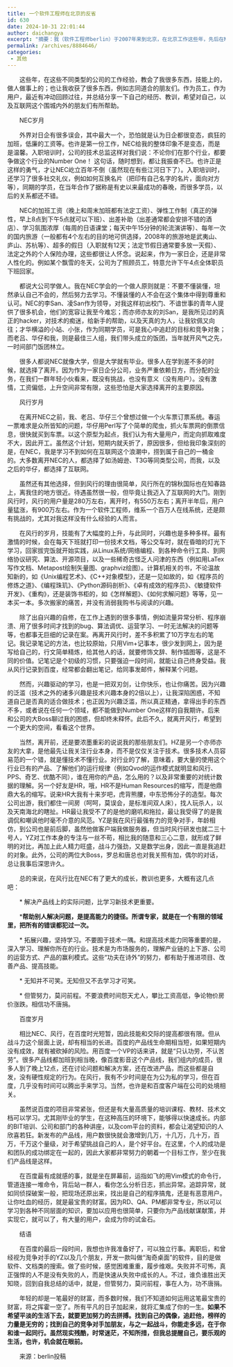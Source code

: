 ```yaml
---
title: 一个软件工程师在北京的反省
id: 630
date: 2024-10-31 22:01:44
author: daichangya
excerpt: "摘要：我（软件工程师berlin）于2007年来到北京，在北京工作这些年，先后在NEC、风行、百度几家公司担任软件工程师的职务。NEC是一家具有百年历史的传统日企，在知春路的分公司叫日电电子，我们部门主要从事机顶盒、数字电视上嵌入式软件的研发。"
permalink: /archives/8884646/
categories:
 - 其他
---
```




　　这些年，在这些不同类型的公司的工作经验，教会了我很多东西，技能上的，做人做事上的；也让我收获了很多东西，例如志同道合的朋友们。作为员工，作为用户，最近有冲动回顾过往，并总结分享一下自己的经历、教训，希望对自己，以及互联网这个围城内外的朋友们有所帮助。


　　NEC岁月


　　外界对日企有很多误会，其中最大一个，恐怕就是认为日企都很变态，疯狂的加班，低廉的工资等。也许是第一份工作，NEC给我的整体印象不是变态，而是是温馨。入职培训时，公司的技术总监这样对我们说：不论你们在那个行业，都要争做这个行业的Number One！ 这句话，随时想到，都让我振奋不已。也许正是这样的勇气，才让NEC屹立百年不倒（虽然现在有些江河日下了）。入职培训时，还学习了很多社交&#31036;仪，例如如何互换名片（把印有自己名字的名片，面向对方等），同期的学员，在当年合作了据称是有史以来最成功的春晚，而很多学员，以后的关系都还不错。


　　NEC的加班工资（晚上和周末加班都有法定工资）、弹性工作制（真正的弹性，早上8点到下午5点就可以下班）、出差补助（出差通常都会安排不错的酒店）、学习氛围浓厚（每周的日语课堂；每天中午15分钟的轮流演讲等）、每年一次的国内旅游（一般都有4个左右的目的地可供选择，2008年的旅游地是武夷山、庐山、苏杭等）、超多的假日（入职就有12天；法定节假日通常要多放一天假）、法定之外的个人保险办理，这些都很让人怀念。说起来，作为一家日企，还是非常人性化的。例如某个飘雪的冬天，公司为了照顾员工，特意允许下午4点全体职员下班回家。


　　都说大公司学做人。我在NEC学会的一个做人原则就是：不要不懂装懂，坦然承认自己不会的，然后努力去学习。不懂装懂的人不会在这个集体中得到尊重和认可。NEC的李San、凌San作为领导，对我这样初出校门、不谙世事的青年人提供了很多机会，他们的宽容让我至今难忘；而亦师亦友的刘San，是我所见过的真正的hacker，对技术的痴迷，给新手的帮助，以及天真的为人，让我钦佩又向往；才华横溢的小站、小张，作为同期学员，可是我心中追赶的目标和竞争对象；而老吕、华仔和我，则是最佳三人组，我们带头成立的饭团，当年就开风气之先，一时间部门饭团林立。


　　很多人都说NEC就像大学，但是大学就有毕业。很多人在学到差不多的时候，就选择了离开。因为作为一家日企分公司，业务严重依赖日方，而分配的业务，在我们一群年轻小伙看来，既没有挑战，也没有意义（没有用户）。没有激情，工资偏低，上升空间非常有限，这些恐怕是大家选择离开的主要原因。


　　风行岁月


　　在离开NEC之前，我、老吕、华仔三个曾想过做一个火车票订票系统。春运一票难求是众所皆知的问题，华仔用Perl写了个简单的爬虫，抓火车票网的倒票信息，很快就买到车票。以这个原型为起点，我们认为有大量用户，而定向抓取难度不大，因此开工。虽然这个计划，短期内就夭折了，原因很多，但给我印象深刻的是，在NEC，我是学习不到如何在互联网这个浪潮中，捞到属于自己的一桶金的。大多数离开NEC的人，都选择了如汤姆逊、T3G等同类型公司，而我，以及之后的华仔，都选择了互联网。


　　虽然还有其他选择，但到风行的理由很简单，风行所在的锦秋国际也在知春路上，离我住的地方很近。待遇虽然很一般，但毕竟让我迈入了互联网的大门。刚到风行时，风行的用户量是280万左右，离开时，有550万左右；离开半年后，用户量猛涨，有900万左右。作为一个软件工程师，维系一个百万人在线系统，还是颇有挑战的，尤其对我这样没有什么经验的人而言。


　　在风行的岁月，技能有了大幅度的上升，与此同时，兴趣也是多种多样。最有激情的时候，会在每天下班就打印一份技术文档，等公交车时，就在昏暗的灯光下学习，回家拔完饭就开始实践，从Linux系统/网络编程、到各种命令行工具、到网络协议研究、算法、开源项目，以及一些稀奇古怪乏人问津的东西（例如用LaTex写作文档、Metapost绘制矢量图、graphviz绘图）。计算机相关的书，不论温故知新的，如《Unix编程艺术》、《C&#43;&#43;对象模型》，还是一见如故的，如《程序员的修炼之道》、《编程珠玑》、《Python源码剖析》、《卓有成效的程序员》、《敏捷软件开发》、《重构》，还是装饰书柜的，如《怎样解题》、《如何求解问题》等等，见一本买一本。多次搬家的痛苦，并没有消弱我购书与阅读的兴趣。


　　除了出自兴趣的自修，在工作上遇到的很多事情，例如流量异常分析、程序崩溃、用了很多时间才找到的bug、算法调优、运营学习、一时无法解决的问题等等，也都事无巨细的记录在案。再离开风行时，差不多积累了10万字左右的笔记。我记录笔记的方法，也比较原始，只用Vim&#43;记事本，很少发到网上，因为是写给自己的，行文简单精炼，给其他人的话，就要修饰文辞、制作插图等，这是不同的价&#20540;。记笔记是个初级的习惯，只要强迫一段时间，就能让自己终身受益。我从风行记录到百度，经常都会翻出笔记，给同事发邮件，解释某个问题。


　　然而，兴趣驱动的学习，也是一把双刃剑，让你快乐，也让你痛苦。因为兴趣的泛滥（技术之外的诸多兴趣是技术兴趣本身的2倍以上），让我深陷困惑，不知道自己是否真的适合做技术；也正因为兴趣泛滥，所以真正精通，拿得出手的东西不多，或者说在任何一个领域，都不能做到Number One这样的自我期许。后来和公司的大Boss聊过我的困惑，但却终未释怀。此后不久，就离开风行，希望到一个更大的空间，看看这个世界。


　　当然，离开前，还是要浓墨重彩的说说我的那些朋友们。HZ是另一个亦师亦友的大拿，是他最先让我关注行业本身，而不是仅仅关注于技术。很多技术人员容易范的一个错，就是懂技术不懂行业。对行业的了解，意味着，要大量的使用这个行业已有的产品、了解他们的运行规律（例如Qvod的运作模式就明显和风行、PPS、奇艺、优酷不同），谁在用你的产品，怎么用的？以及非常重要的对统计数据的理解。另一个好友是HR，哦，HR不是Human Resources的缩写，而是他鼎鼎大名的缩写。说来HR大我有十来岁吧，虎背熊腰，中东恐怖分子的造型。每次公司出游，我们都住一间房（呵呵，莫误会，是标准间双人床），找人玩杀人，以及天南海北的瞎扯。HR最让我受不了的是他的磨叽和拖拉，最让我受得了的是我调侃和嘲讽他时毫不介意的风范。YZ是我在风行最强有力的竞争对手，年龄相仿，到公司也是前后脚，虽然他做客户端我做服务器，但当时风行研发也就二三十号人，YZ对工作本身的专注与一丝不苟，相比我的随意和三心二意，就形成了鲜明的对比，再加上此人精力旺盛，战斗力强劲，又是数学出身，因此一直是我追赶的对象。此外，公司的两位大Boss，罗总和唐总也对我关照有加，偶尔的对话，总让我事后深思许久。


　　总的来说，在风行比在NEC有了更大的成长，教训也更多，大概有这几点吧：


　　* 解决产品线上的实际问题，比学习新技术更重要。

　　***帮助别人解决问题，是提高能力的捷径。所谓专家，就是在一个有限的领域里，把所有的错误都犯过一次。**


　　* 拓展兴趣，坚持学习。不要囿于技术一隅。和提高技术能力同等重要的是，深入学习、理解你所在的行业。技术是为市场服务的，理解产业链的上下游、公司的运营方式、产品的赢利模式。这些“功夫在诗外”的努力，都有助于推进项目、改善产品、提高技能。


　　* 无知并不可笑。无知但又不去学习才可笑。


　　* 但管努力，莫问前程。不要浪费时间怨天尤人，攀比工资高低，争论物价房价涨跌。相信功不唐捐。


　　百度岁月


　　相比NEC、风行，在百度时光短暂，因此技能和交际的提高都很有限。但从战斗力这个层面上说，却有相当的长进。百度的产品线生命期相当短，如果短期内没有成效，就有被砍掉的风险。用百度一个VP的话来讲，就是“只认功劳，不认苦劳”。很多产品线都加班到相当晚，像百度影音这个产品线，我们组内的成员，很多人到了晚上12点，还在讨论问题和解决方案，还在改进产品，而这些都是自发，没有硬性规定的行为。在风行，我有不少时间是在为公为私的学习，但在百度，几乎没有时间可以腾出手来学习。当然，也许是和百度客户端在公司的处境相关。


　　虽然说百度的项目非常紧张，但还是有大量高质量的培训课程、教材、技术文档可以学习。尤其刚毕业的学生，在这种高压的环境下，能够得以快速成长。内部的BIT培训、公司和部门的各种讲座，以及com平台的资料，都会让渴望知识的人欣喜若狂。新发布的产品线，用户数很快就会激增到几万，十几万，几十万，百万，千万这个量级，对于希望挑战自己的人，是个好平台。在这里，个人的成功是和团队的成功绑定在一起的，因此大家都非常努力的朝着一个目标工作，至少在我们产品线是这样。


　　在百度最有成就感的事，就是坐在屏幕前，运指如飞的用Vim模式的命令行，管道连接一堆命令，背后站一群人，看你怎么分析日志，抓出异常。追踪异常，就如同侦探破案一般，把现场还原出来，找出是自己的程序搞&#39740;，还是有恶意用户。让你吐血的经历，就是最宝贵的财富。因为RD、QA、PM都非常专业，所以可以学习到各种不同层面的知识，要加以应用也很简单，只要你为产品线献谋献策，并实现它，就可以了，有大量的用户，会成为你的试金石。


　　结语


　　在百度的最后一段时间，我想也许我准备好了，可以独立行事。离职后，和曾经视为竞争对手的YZ以及几个朋友，开发一款叫做“淘奇桌面”的软件，目的是做软件、文档类的搜索。做了些时候，感觉困难重重，履步维艰。失败并不可怖，真正强悍的人不是没有失败的人，而是快速从失败中成长的人。不过，谁负谁胜出天知晓，回到自我总结的话中，就是，但管努力，莫问前程，事在人为，功不唐捐。

　　年轻的却是一笔最好的财富，而多数时候，我们不知道如何运用这笔最宝贵的财富，将之挥霍一空了。所有平凡的日子加起来，就将汇集成了你的一生。**如果不希望平淡的生活下去，就要更加努力的去拼搏。找到自己的偶像，追赶他，榜样的力量是无穷的；找到自己的竞争对手加朋友，与之一起战斗，你能走多远，在于你和谁一起同行。虽然现实残酷，时常迷茫，不知所措，但我总提醒自己，要乐观的生活，也许，机会就在&#30524;前。**


　　来源：berlin投稿
